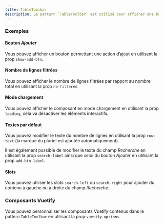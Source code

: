 ```yaml
---
title: TableToolbar
description: Le pattern `TableToolbar` est utilisé pour afficher une barre au-dessus des tableaux.
---
```


<doc-tabs>

<doc-tab-item label="Utilisation">

<doc-usage name="table-toolbar"></doc-usage>

### Exemples

#### Bouton *Ajouter*

Vous pouvez afficher un bouton permettant une action d’ajout en utilisant la prop `show-add-btn`.

<doc-example file="table-toolbar/add-btn"></doc-example>

#### Nombre de lignes filtrées

Vous pouvez afficher le nombre de lignes filtrées par rapport au nombre total en utilisant la prop `nb-filtered`.

<doc-example file="table-toolbar/nb-filtered"></doc-example>

#### Mode chargement

Vous pouvez afficher le composant en mode chargement en utilisant la prop `loading`, cela va désactiver les éléments interactifs.

<doc-example file="table-toolbar/loading"></doc-example>

#### Textes par défaut

Vous pouvez modifier le texte du nombre de lignes en utilisant la prop `row-text` (la marque du pluriel est ajoutée automatiquement).

Il est également possible de modifier le texte du champ *Recherche* en utilisant la prop `search-label` ainsi que celui du bouton *Ajouter* en utilisant la prop `add-btn-label`.

<doc-example file="table-toolbar/labels"></doc-example>

#### Slots

Vous pouvez utiliser les slots `search-left` ou `search-right` pour ajouter du contenu à gauche ou à droite du champ *Recherche*.

<doc-example file="table-toolbar/slots"></doc-example>

</doc-tab-item>

<doc-tab-item label="API">
<doc-api name="table-toolbar"></doc-api>
</doc-tab-item>

<doc-tab-item label="Personnalisation">

### Composants Vuetify

Vous pouvez personnaliser les composants Vuetify contenus dans le pattern `TableToolbar` en utilisant la prop `vuetify-options`.

<doc-example file="table-toolbar/options"></doc-example>

</doc-tab-item>

</doc-tabs>

<doc-sticky-button icon title="Vue d'ensemble" target="../../demarrer/vue-ensemble" :hidden="false"></doc-sticky-button>
